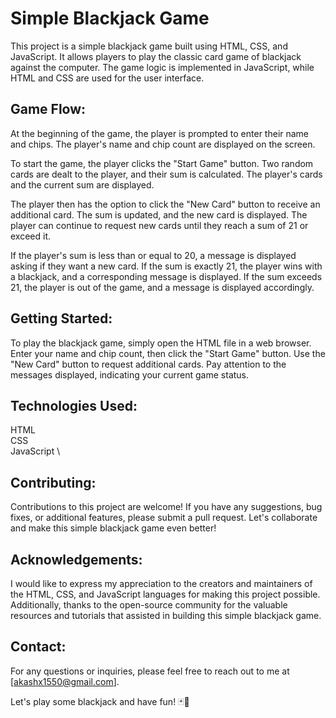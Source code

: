 # Simple Blackjack Game
This project is a simple blackjack game built using HTML, CSS, and JavaScript. It allows players to play the classic card game of blackjack against the computer. The game logic is implemented in JavaScript, while HTML and CSS are used for the user interface.

## Game Flow:
At the beginning of the game, the player is prompted to enter their name and chips. The player's name and chip count are displayed on the screen.

To start the game, the player clicks the "Start Game" button. Two random cards are dealt to the player, and their sum is calculated. The player's cards and the current sum are displayed.

The player then has the option to click the "New Card" button to receive an additional card. The sum is updated, and the new card is displayed. The player can continue to request new cards until they reach a sum of 21 or exceed it.

If the player's sum is less than or equal to 20, a message is displayed asking if they want a new card. If the sum is exactly 21, the player wins with a blackjack, and a corresponding message is displayed. If the sum exceeds 21, the player is out of the game, and a message is displayed accordingly.

## Getting Started:
To play the blackjack game, simply open the HTML file in a web browser. Enter your name and chip count, then click the "Start Game" button. Use the "New Card" button to request additional cards. Pay attention to the messages displayed, indicating your current game status.

## Technologies Used:
HTML \
CSS \
JavaScript \

## Contributing:
Contributions to this project are welcome! If you have any suggestions, bug fixes, or additional features, please submit a pull request. Let's collaborate and make this simple blackjack game even better!

## Acknowledgements:
I would like to express my appreciation to the creators and maintainers of the HTML, CSS, and JavaScript languages for making this project possible. Additionally, thanks to the open-source community for the valuable resources and tutorials that assisted in building this simple blackjack game.

## Contact:
For any questions or inquiries, please feel free to reach out to me at [akashx1550@gmail.com].

Let's play some blackjack and have fun! 🃏🎉
